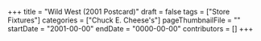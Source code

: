 +++
title = "Wild West (2001 Postcard)"
draft = false
tags = ["Store Fixtures"]
categories = ["Chuck E. Cheese's"]
pageThumbnailFile = ""
startDate = "2001-00-00"
endDate = "0000-00-00"
contributors = []
+++
